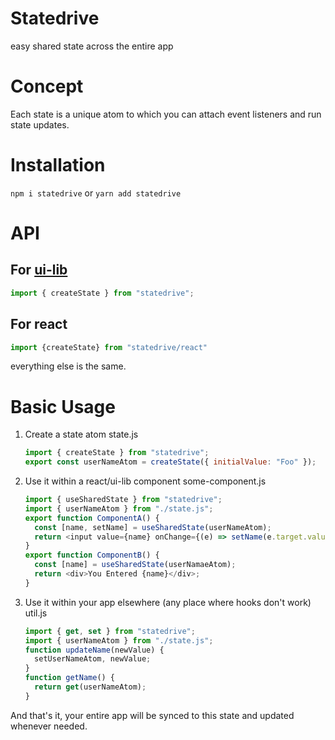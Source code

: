 # Statedrive

easy shared state across the entire app

# Concept

Each state is a unique atom to which you can attach event listeners and run state updates.

# Installation

`npm i statedrive` or `yarn add statedrive`

# API

## For [ui-lib](https://github.com/hydrophobefireman/ui-lib)

```js
import { createState } from "statedrive";
```

## For react

```js
import {createState} from "statedrive/react"
```

everything else is the same.

# Basic Usage

1. Create a state atom
   state.js
   ```js
   import { createState } from "statedrive";
   export const userNameAtom = createState({ initialValue: "Foo" });
   ```
2. Use it within a react/ui-lib component
   some-component.js
   ```ts
   import { useSharedState } from "statedrive";
   import { userNameAtom } from "./state.js";
   export function ComponentA() {
     const [name, setName] = useSharedState(userNameAtom);
     return <input value={name} onChange={(e) => setName(e.target.value)} />;
   }
   export function ComponentB() {
     const [name] = useSharedState(userNamaeAtom);
     return <div>You Entered {name}</div>;
   }
   ```
3. Use it within your app elsewhere (any place where hooks don't work)
   util.js
   ```js
   import { get, set } from "statedrive";
   import { userNameAtom } from "./state.js";
   function updateName(newValue) {
     setUserNameAtom, newValue;
   }
   function getName() {
     return get(userNameAtom);
   }
   ```

And that's it, your entire app will be synced to this state and updated whenever needed.
